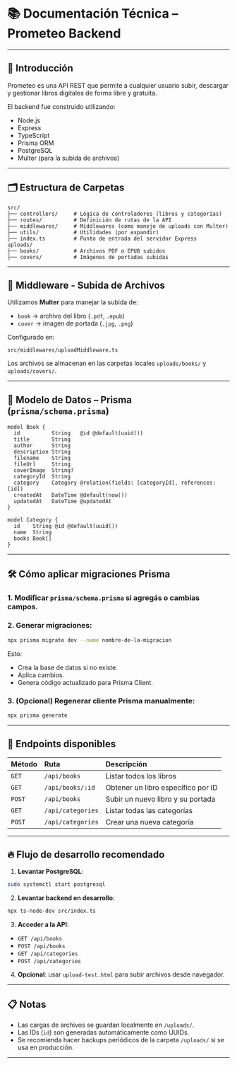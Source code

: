 # 📚 Documentación Técnica – Prometeo Backend

---

## 🚀 Introducción

Prometeo es una API REST que permite a cualquier usuario subir, descargar y gestionar libros digitales de forma libre y gratuita.

El backend fue construido utilizando:

- Node.js
- Express
- TypeScript
- Prisma ORM
- PostgreSQL
- Multer (para la subida de archivos)

---

## 🗂️ Estructura de Carpetas

```plaintext
src/
├── controllers/     # Lógica de controladores (libros y categorías)
├── routes/          # Definición de rutas de la API
├── middlewares/     # Middlewares (como manejo de uploads con Multer)
├── utils/           # Utilidades (por expandir)
├── index.ts         # Punto de entrada del servidor Express
uploads/
├── books/           # Archivos PDF o EPUB subidos
├── covers/          # Imágenes de portadas subidas
```

---

## 🧠 Middleware - Subida de Archivos

Utilizamos **Multer** para manejar la subida de:

- `book` → archivo del libro (`.pdf`, `.epub`)
- `cover` → imagen de portada (`.jpg`, `.png`)

Configurado en:

```
src/middlewares/uploadMiddleware.ts
```

Los archivos se almacenan en las carpetas locales `uploads/books/` y `uploads/covers/`.

---

## 🧩 Modelo de Datos – Prisma (`prisma/schema.prisma`)

```prisma
model Book {
  id          String   @id @default(uuid())
  title       String
  author      String
  description String
  filename    String
  fileUrl     String
  coverImage  String?
  categoryId  String
  category    Category @relation(fields: [categoryId], references: [id])
  createdAt   DateTime @default(now())
  updatedAt   DateTime @updatedAt
}

model Category {
  id    String @id @default(uuid())
  name  String
  books Book[]
}
```

---

## 🛠️ Cómo aplicar migraciones Prisma

### 1. Modificar `prisma/schema.prisma` si agregás o cambias campos.

### 2. Generar migraciones:

```bash
npx prisma migrate dev --name nombre-de-la-migracion
```

Esto:

- Crea la base de datos si no existe.
- Aplica cambios.
- Genera código actualizado para Prisma Client.

### 3. (Opcional) Regenerar cliente Prisma manualmente:

```bash
npx prisma generate
```

---

## 📡 Endpoints disponibles

| Método | Ruta | Descripción |
|:---|:---|:---|
| `GET` | `/api/books` | Listar todos los libros |
| `GET` | `/api/books/:id` | Obtener un libro específico por ID |
| `POST` | `/api/books` | Subir un nuevo libro y su portada |
| `GET` | `/api/categories` | Listar todas las categorías |
| `POST` | `/api/categories` | Crear una nueva categoría |

---

## 🔥 Flujo de desarrollo recomendado

1. **Levantar PostgreSQL**:

```bash
sudo systemctl start postgresql
```

2. **Levantar backend en desarrollo**:

```bash
npx ts-node-dev src/index.ts
```

3. **Acceder a la API**:

- `GET /api/books`
- `POST /api/books`
- `GET /api/categories`
- `POST /api/categories`

4. **Opcional**: usar `upload-test.html` para subir archivos desde navegador.

---

## 📋 Notas

- Las cargas de archivos se guardan localmente en `/uploads/`.
- Las IDs (`id`) son generadas automáticamente como UUIDs.
- Se recomienda hacer backups periódicos de la carpeta `/uploads/` si se usa en producción.

---

